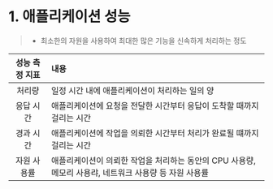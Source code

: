 # 1. 애플리케이션 성능
> - 최소한의 자원을 사용하여 최대한 많은 기능을 신속하게 처리하는 정도

|성능 측정 지표|내용|
|:---:|:---|
|처리량|일정 시간 내에 애플리케이션이 처리하는 일의 양|
|응답 시간|애플리케이션에 요청을 전달한 시간부터 응답이 도착할 때까지 걸리는 시간|
|경과 시간|애플리케이션에 작업을 의뢰한 시간부터 처리가 완료될 떄까지 걸리는 시간|
|자원 사용률|애플리케이션이 의뢰한 작업을 처리하는 동안의 CPU 사용량, 메모리 사용랴, 네트워크 사용량 등 자원 사용률|

